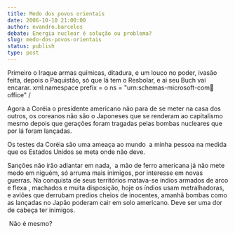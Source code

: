 ```yaml
---
title: Medo dos povos orientais
date: 2006-10-10 21:00:00
author: evandro.barcelos
debate: Energia nuclear é solução ou problema?
slug: medo-dos-povos-orientais
status: publish 
type: post
---
```


Primeiro o Iraque armas químicas, ditadura, e um louco no poder, ivasão feita, depois o Paquistão, só que lá tem o Resbolar, e ai seu Buch vai encarar. xml:namespace prefix = o ns = "urn:schemas-microsoft-com:office:office" /


Agora a Coréia o presidente americano não para de se meter na casa dos outros, os coreanos não são o Japoneses que se renderam ao capitalismo mesmo depois que gerações foram tragadas pelas bombas nucleares que por lá foram lançadas.


Os testes da Coréia são uma ameaça ao mundo  a minha pessoa na medida que os Estados Unidos se meta onde não deve.


Sanções não irão adiantar em nada,  a mão de ferro americana já não mete medo em niguém, só arruma mais inimigos, por interesse em novas guerras. Na conquista de seus territórios matava-se índios armados de arco e flexa , machados e muita disposição, hoje os índios usam metralhadoras, e aviões que derrubam predios cheios de inocentes, amanhã bombas como as lançadas no Japão poderam cair em solo americano. Deve ser uma dor de cabeça ter inimigos.


 Não é mesmo?


 


